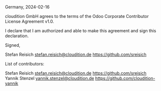 Germany, 2024-02-16

cloudition GmbH agrees to the terms of the Odoo Corporate Contributor License
Agreement v1.0.

I declare that I am authorized and able to make this agreement and sign this
declaration.

Signed,

Stefan Reisich stefan.reisich@cloudition.de https://github.com/sreisich

List of contributors:

Stefan Reisich stefan.reisich@cloudition.de https://github.com/sreisich
Yannik Stenzel yannik.stenzel@cloudition.de https://github.com/cloudition-yannik
